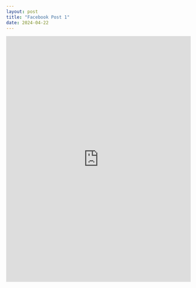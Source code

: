 ```yaml
---
layout: post
title: "Facebook Post 1"
date: 2024-04-22
---
```

<iframe src="https://www.facebook.com/plugins/post.php?href=https%3A%2F%2Fwww.facebook.com%2Fweldingmont%2Fposts%2Fpfbid02fDrpafXT7uDwF7UgydH9YzECYH2WL1bmJCo5mmA8jiko2dgHDUG5UKYsSKEfW1KTl&show_text=true&width=500" width="500" height="665" style="border:none;overflow:hidden" scrolling="no" frameborder="0" allowfullscreen="true"></iframe>
